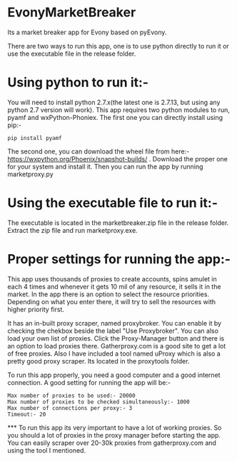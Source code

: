 # EvonyMarketBreaker

Its a market breaker app for Evony based on pyEvony.

There are two ways to run this app, one is to use python directly to run it or use the executable file in the release folder.

# Using python to run it:-

You will need to install python 2.7.x(the latest one is 2.7.13, but using any python 2.7 version will work). This app requires two python modules to run, pyamf and wxPython-Phoniex. The first one you can directly install using pip:-

`` pip install pyamf ``

The second one, you can download the wheel file from here:- https://wxpython.org/Phoenix/snapshot-builds/ . Download the proper one for your system and install it. Then you can run the app by running marketproxy.py

# Using the executable file to run it:-

The executable is located in the marketbreaker.zip file in the release folder. Extract the zip file and run marketproxy.exe.

# Proper settings for running the app:-

This app uses thousands of proxies to create accounts, spins amulet in each 4 times and whenever it gets 10 mil of any resource, it sells it in the market. In the app there is an option to select the resource priorities. Depending on what you enter there, it will try to sell the resources with higher priority first.

It has an in-built proxy scraper, named proxybroker. You can enable it by checking the chekbox beside the label "Use Proxybroker". You can also load your own list of proxies. Click the Proxy-Manager button and there is an option to load proxies there. Gatherproxy.com is a good site to get a lot of free proxies. Also I have included a tool named uProxy which is also a pretty good proxy scraper. Its located in the proxytools folder.

To run this app properly, you need a good computer and a good internet connection. A good setting for running the app will be:-

```
Max number of proxies to be used:- 20000
Max number of proxies to be checked simultaneously:- 1000
Max number of connections per proxy:- 3
Timeout:- 20
```

*** To run this app its very important to have a lot of working proxies. So you should a lot of proxies in the proxy manager before starting the app. You can easily scraper over 20-30k proxies from gatherproxy.com and using the tool I mentioned.
